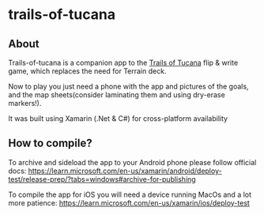 # trails-of-tucana
## About
Trails-of-tucana is a companion app to the [Trails of Tucana](https://boardgamegeek.com/boardgame/283864/trails-tucana) flip & write game, which replaces the need for Terrain deck. 

Now to play you just need a phone with the app and pictures of the goals, and the map sheets(consider laminating them and using dry-erase markers!).

It was built using Xamarin (.Net & C#) for cross-platform availability

## How to compile?
To archive and sideload the app to your Android phone please follow official docs: https://learn.microsoft.com/en-us/xamarin/android/deploy-test/release-prep/?tabs=windows#archive-for-publishing

To compile the app for iOS you will need a device running MacOs and a lot more patience: https://learn.microsoft.com/en-us/xamarin/ios/deploy-test